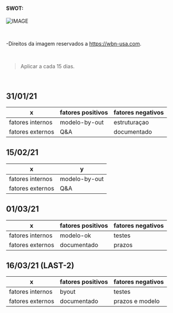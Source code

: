 #### SWOT:

![IMAGE](https://wbn-usa.com/wp-content/uploads/2019/11/modelo-de-matriz-swot-1024x683-1.jpg)

<br/>

-Direitos da imagem reservados a https://wbn-usa.com. 

<br/>

> Aplicar a cada 15 dias.
       
<br/>


## 31/01/21

| x                | fatores positivos |  fatores negativos |
-------------------| ----------------- | ------------------ |
| fatores internos |modelo-by-out      | estruturaçao       |
| fatores externos | Q&A               |  documentado       |


## 15/02/21

| x                |y                  |
-------------------| ----------------- | 
| fatores internos |modelo-by-out      |
| fatores externos | Q&A               |

## 01/03/21


| x                | fatores positivos |  fatores negativos |
-------------------| ----------------- | ------------------ |
| fatores internos |modelo-ok          |  testes            |
| fatores externos |  documentado      |  prazos            |

## 16/03/21  (LAST-2) 



| x                | fatores positivos |  fatores negativos |
-------------------| ----------------- | ------------------ |
| fatores internos |    byout          |  testes            |
| fatores externos |  documentado      |  prazos e modelo   |
